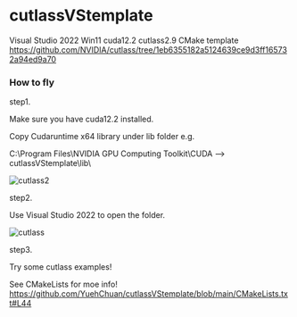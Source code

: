 # cutlassVStemplate
Visual Studio 2022 Win11 cuda12.2 cutlass2.9 CMake template 
https://github.com/NVIDIA/cutlass/tree/1eb6355182a5124639ce9d3ff165732a94ed9a70

### How to fly 

step1. 

Make sure you have cuda12.2 installed.

Copy Cudaruntime x64 library under lib folder
e.g.

C:\Program Files\NVIDIA GPU Computing Toolkit\CUDA
-->
cutlassVStemplate\lib\   

![cutlass2](https://github.com/YuehChuan/cutlassVStemplate/assets/7314531/185a2b74-5bf0-422d-807f-43d01c250198)

step2. 

Use Visual Studio 2022 to open the folder.

![cutlass](https://github.com/YuehChuan/cutlassVStemplate/assets/7314531/126f88c4-0eaf-4665-a282-d0606d332349)

step3.

Try some cutlass examples!

See CMakeLists for moe info!
https://github.com/YuehChuan/cutlassVStemplate/blob/main/CMakeLists.txt#L44
